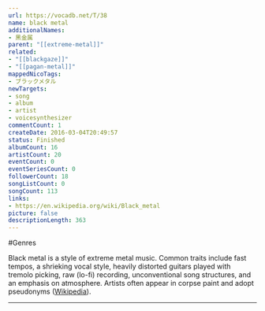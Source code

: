 ```yaml
---
url: https://vocadb.net/T/38
name: black metal
additionalNames: 
- 黑金属
parent: "[[extreme-metal]]"
related:
- "[[blackgaze]]"
- "[[pagan-metal]]"
mappedNicoTags:
- ブラックメタル
newTargets:
- song
- album
- artist
- voicesynthesizer
commentCount: 1
createDate: 2016-03-04T20:49:57
status: Finished
albumCount: 16
artistCount: 20
eventCount: 0
eventSeriesCount: 0
followerCount: 18
songListCount: 0
songCount: 113
links: 
- https://en.wikipedia.org/wiki/Black_metal
picture: false
descriptionLength: 363
---
```


#Genres

Black metal is a style of extreme metal music. Common traits include fast tempos, a shrieking vocal style, heavily distorted guitars played with tremolo picking, raw (lo-fi) recording, unconventional song structures, and an emphasis on atmosphere. Artists often appear in corpse paint and adopt pseudonyms ([Wikipedia](https://en.wikipedia.org/wiki/Black_metal)).

---

